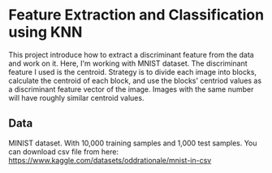 
# Feature Extraction and Classification using KNN

This project introduce how to extract a discriminant feature from the data and work on it.
Here, I'm working with MNIST dataset. The discriminant feature I used is the centroid.
Strategy is to divide each image into blocks, calculate the centroid of each block, and use the blocks' centriod values as a discriminant feature vector of the image.
Images with the same number will have roughly similar centroid values.
## Data
MINIST dataset.
With 10,000 training samples and 1,000 test samples.
You can download csv file from here:
https://www.kaggle.com/datasets/oddrationale/mnist-in-csv